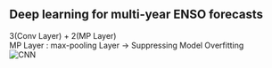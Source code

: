 ## Deep learning for multi-year ENSO forecasts

3(Conv Layer) + 2(MP Layer)  
MP Layer : max-pooling Layer → Suppressing Model Overfitting  
![CNN](‪/Image/CNN_forecasts.PNG)
